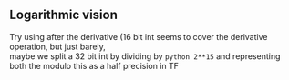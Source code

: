 ## Logarithmic vision  

Try using after the derivative (16 bit int seems to cover the derivative operation, but just barely,   
maybe we split a 32 bit int by dividing by ```python 2**15``` and representing both the modulo this as a half precision in TF  

